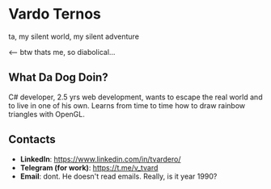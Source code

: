 # Vardo Ternos

ta, my silent world, my silent adventure

<-- btw thats me, so diabolical...

## What Da Dog Doin?

C# developer, 2.5 yrs web development, wants to escape the real world and to live in one of his own.
Learns from time to time how to draw rainbow triangles with OpenGL.

## Contacts

- **LinkedIn**: https://www.linkedin.com/in/tvardero/
- **Telegram (for work)**: https://t.me/v_tvard
- **Email**: dont. He doesn't read emails. Really, is it year 1990?
